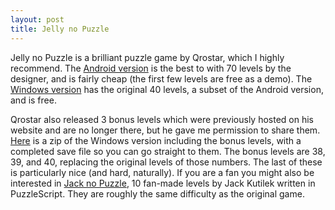 ```yaml
---
layout: post
title: Jelly no Puzzle
---
```


Jelly no Puzzle is a brilliant puzzle game by Qrostar, which I highly recommend. The [Android version](https://play.google.com/store/apps/details?id=com.jellycrew.jellynopuzzle&hl=en) is the best to with 70 levels by the designer, and is fairly cheap (the first few levels are free as a demo). The [Windows version](http://qrostar.skr.jp/en/jelly/) has the original 40 levels, a subset of the Android version, and is free. 

Qrostar also released 3 bonus levels which were previously hosted on his website and are no longer there, but he gave me permission to share them. [Here](jelly1000.zip) is a zip of the Windows version including the bonus levels, with a completed save file so you can go straight to them. The bonus levels are 38, 39, and 40, replacing the original levels of those numbers. The last of these is particularly nice (and hard, naturally). If you are a fan you might also be interested in [Jack no Puzzle](https://jackkutilek.itch.io/jack-no-puzzle), 10 fan-made levels by Jack Kutilek written in PuzzleScript. They are roughly the same difficulty as the original game.
